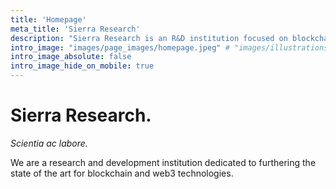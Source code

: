 ```yaml
---
title: 'Homepage'
meta_title: 'Sierra Research'
description: "Sierra Research is an R&D institution focused on blockchain and web3."
intro_image: "images/page_images/homepage.jpeg" # "images/illustrations/pointing.svg"
intro_image_absolute: false
intro_image_hide_on_mobile: true
---
```


# Sierra Research.

_Scientia ac labore._

We are a research and development institution dedicated to furthering the state of the art for blockchain and web3 technologies.
